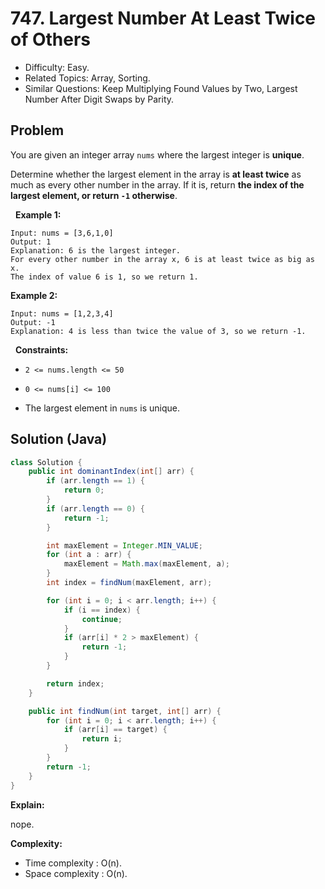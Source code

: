 # 747. Largest Number At Least Twice of Others

- Difficulty: Easy.
- Related Topics: Array, Sorting.
- Similar Questions: Keep Multiplying Found Values by Two, Largest Number After Digit Swaps by Parity.

## Problem

You are given an integer array ```nums``` where the largest integer is **unique**.

Determine whether the largest element in the array is **at least twice** as much as every other number in the array. If it is, return **the **index** of the largest element, or return **```-1```** otherwise**.

 
**Example 1:**

```
Input: nums = [3,6,1,0]
Output: 1
Explanation: 6 is the largest integer.
For every other number in the array x, 6 is at least twice as big as x.
The index of value 6 is 1, so we return 1.
```

**Example 2:**

```
Input: nums = [1,2,3,4]
Output: -1
Explanation: 4 is less than twice the value of 3, so we return -1.
```

 
**Constraints:**


	
- ```2 <= nums.length <= 50```
	
- ```0 <= nums[i] <= 100```
	
- The largest element in ```nums``` is unique.



## Solution (Java)

```java
class Solution {
    public int dominantIndex(int[] arr) {
        if (arr.length == 1) {
            return 0;
        }
        if (arr.length == 0) {
            return -1;
        }

        int maxElement = Integer.MIN_VALUE;
        for (int a : arr) {
            maxElement = Math.max(maxElement, a);
        }
        int index = findNum(maxElement, arr);

        for (int i = 0; i < arr.length; i++) {
            if (i == index) {
                continue;
            }
            if (arr[i] * 2 > maxElement) {
                return -1;
            }
        }

        return index;
    }

    public int findNum(int target, int[] arr) {
        for (int i = 0; i < arr.length; i++) {
            if (arr[i] == target) {
                return i;
            }
        }
        return -1;
    }
}
```

**Explain:**

nope.

**Complexity:**

* Time complexity : O(n).
* Space complexity : O(n).
